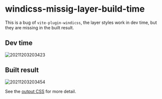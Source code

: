 # windicss-missig-layer-build-time

This is a bug of `vite-plugin-windicss`, the layer styles work in dev time, but they are missing in the built result.

## Dev time

![20211203203423](https://i.loli.net/2021/12/03/rch8UZp6Htq25Qk.png)

## Built result

![20211203203454](https://i.loli.net/2021/12/03/7uye9vXj3sLBh2t.png)

See the [output CSS](dist/assets/index.83e1994d.css) for more detail.
